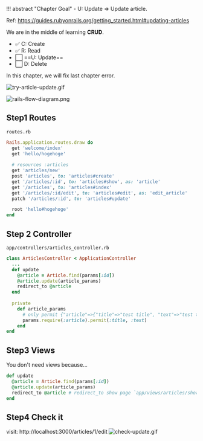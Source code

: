 !!! abstract "Chapter Goal"
    - U: Update => Update article.

Ref: https://guides.rubyonrails.org/getting_started.html#updating-articles

We are in the middle of learning **CRUD**.

* ✅ C: Create
* ✅ R: Read
* ⬜ ==U: Update==
* ⬜ D: Delete

In this chapter, we will fix last chapter error.

![try-article-update.gif](https://coderhackers-1304676641.cos.ap-tokyo.myqcloud.com/the-complete-webdev-with-rails-2020/rails-guide-basics/try-article-update.gif)

![rails-flow-diagram.png](https://coderhackers-1304676641.cos.ap-tokyo.myqcloud.com/the-complete-webdev-with-rails-2020/rails-guide-basics/rails-flow-diagram.png)

## Step1 Routes
`routes.rb`
```ruby hl_lines="11"
Rails.application.routes.draw do
  get 'welcome/index'
  get 'hello/hogehoge'
  
  # resources :articles
  get 'articles/new'
  post 'articles', to: 'articles#create'
  get '/articles/:id', to: 'articles#show', as: 'article'
  get '/articles', to: 'articles#index'
  get '/articles/:id/edit', to: 'articles#edit', as: 'edit_article'
  patch '/articles/:id', to: 'articles#update'

  root 'hello#hogehoge'
end
```

## Step 2 Controller
`app/controllers/articles_controller.rb`
```ruby hl_lines="3 4 5 6 7 8 9"
class ArticlesController < ApplicationController
  ...
  def update
    @article = Article.find(params[:id])
    @article.update(article_params)
    redirect_to @article
  end
   
  private
    def article_params
      # only permit {"article"=>{"title"=>"test title", "text"=>"test text"}} like this
      params.require(:article).permit(:title, :text)
    end
end
```

## Step3 Views
You don't need views because...
```ruby
def update
  @article = Article.find(params[:id])
  @article.update(article_params)
  redirect_to @article # redirect_to show page `app/views/articles/show.html.erb`
end
```

## Step4 Check it
visit: http://localhost:3000/articles/1/edit
![check-update.gif](https://coderhackers-1304676641.cos.ap-tokyo.myqcloud.com/the-complete-webdev-with-rails-2020/rails-guide-basics/check-update.gif)